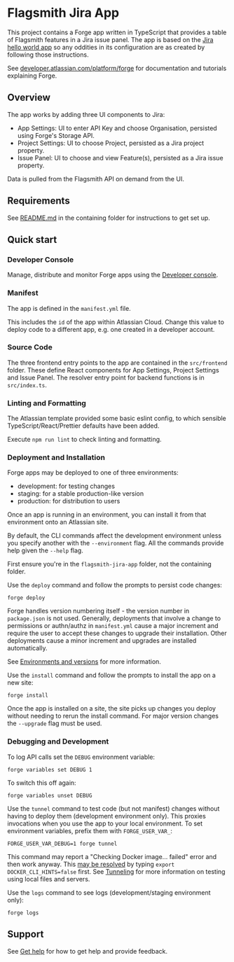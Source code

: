 # Flagsmith Jira App

This project contains a Forge app written in TypeScript that provides a table of Flagsmith features in a Jira issue
panel. The app is based on the
[Jira hello world app](https://developer.atlassian.com/platform/forge/build-a-hello-world-app-in-jira/) so any oddities
in its configuration are as created by following those instructions.

See [developer.atlassian.com/platform/forge](https://developer.atlassian.com/platform/forge) for documentation and
tutorials explaining Forge.

## Overview

The app works by adding three UI components to Jira:

- App Settings: UI to enter API Key and choose Organisation, persisted using Forge's Storage API.
- Project Settings: UI to choose Project, persisted as a Jira project property.
- Issue Panel: UI to choose and view Feature(s), persisted as a Jira issue property.

Data is pulled from the Flagsmith API on demand from the UI.

## Requirements

See [README.md](../README.md) in the containing folder for instructions to get set up.

## Quick start

### Developer Console

Manage, distribute and monitor Forge apps using the
[Developer console](https://developer.atlassian.com/platform/forge/manage-your-apps/).

### Manifest

The app is defined in the `manifest.yml` file.

This includes the `id` of the app within Atlassian Cloud. Change this value to deploy code to a different app, e.g. one
created in a developer account.

### Source Code

The three frontend entry points to the app are contained in the `src/frontend` folder. These define React components for App
Settings, Project Settings and Issue Panel. The resolver entry point for backend functions is in `src/index.ts`.

### Linting and Formatting

The Atlassian template provided some basic eslint config, to which sensible TypeScript/React/Prettier defaults have been
added.

Execute `npm run lint` to check linting and formatting.

### Deployment and Installation

Forge apps may be deployed to one of three environments:

- development: for testing changes
- staging: for a stable production-like version
- production: for distribution to users

Once an app is running in an environment, you can install it from that environment onto an Atlassian site.

By default, the CLI commands affect the development environment unless you specify another with the `--environment`
flag. All the commands provide help given the `--help` flag.

First ensure you're in the `flagsmith-jira-app` folder, not the containing folder.

Use the `deploy` command and follow the prompts to persist code changes:

    forge deploy

Forge handles version numbering itself - the version number in `package.json` is not used. Generally, deployments that
involve a change to permissions or authn/authz in `manifest.yml` cause a major increment and require the user to accept
these changes to upgrade their installation. Other deployments cause a minor increment and upgrades are installed
automatically.

See [Environments and versions](https://developer.atlassian.com/platform/forge/environments-and-versions/) for more
information.

Use the `install` command and follow the prompts to install the app on a new site:

    forge install

Once the app is installed on a site, the site picks up changes you deploy without needing to rerun the install command.
For major version changes the `--upgrade` flag must be used.

### Debugging and Development

To log API calls set the `DEBUG` environment variable:

    forge variables set DEBUG 1

To switch this off again:

    forge variables unset DEBUG

Use the `tunnel` command to test code (but not manifest) changes without having to deploy them (development environment
only). This proxies invocations when you use the app to your local environment. To set environment variables, prefix
them with `FORGE_USER_VAR_`:

    FORGE_USER_VAR_DEBUG=1 forge tunnel

This command may report a "Checking Docker image... failed" error and then work anyway. This
[may be resolved](https://community.developer.atlassian.com/t/forge-tunnel-error-checking-docker-image/45490/14) by
typing `export DOCKER_CLI_HINTS=false` first. See [Tunneling](https://developer.atlassian.com/platform/forge/tunneling/)
for more information on testing using local files and servers.

Use the `logs` command to see logs (development/staging environment only):

    forge logs

## Support

See [Get help](https://developer.atlassian.com/platform/forge/get-help/) for how to get help and provide feedback.

